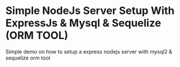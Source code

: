 # Simple NodeJs Server Setup With ExpressJs & Mysql & Sequelize (ORM TOOL)

Simple demo on how to setup a express nodejs server with mysql2 & sequelize orm tool 


